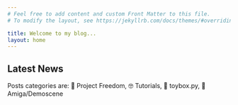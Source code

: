 ```yaml
---
# Feel free to add content and custom Front Matter to this file.
# To modify the layout, see https://jekyllrb.com/docs/themes/#overriding-theme-defaults

title: Welcome to my blog...
layout: home
---
```


## Latest News

Posts categories are: 👾 Project Freedom, 🤓 Tutorials, 🧸 toybox.py, 💾 Amiga/Demoscene
